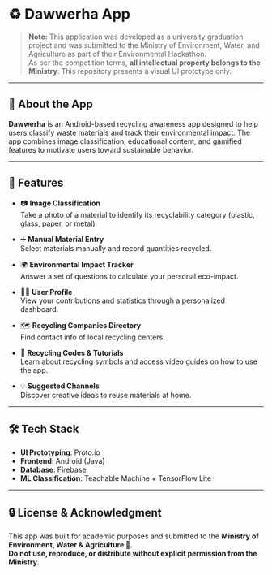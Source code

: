 # ♻️ Dawwerha App 

> **Note:** This application was developed as a university graduation project and was submitted to the Ministry of Environment, Water, and Agriculture as part of their Environmental Hackathon.  
> As per the competition terms, **all intellectual property belongs to the Ministry**. This repository presents a visual UI prototype only.

---

## 🌱 About the App

**Dawwerha** is an Android-based recycling awareness app designed to help users classify waste materials and track their environmental impact. The app combines image classification, educational content, and gamified features to motivate users toward sustainable behavior.

---

## 🎯 Features

- 📷 **Image Classification**  
  Take a photo of a material to identify its recyclability category (plastic, glass, paper, or metal).

- ➕ **Manual Material Entry**  
  Select materials manually and record quantities recycled.

- 🌍 **Environmental Impact Tracker**  
  Answer a set of questions to calculate your personal eco-impact.

- 🧑‍💼 **User Profile**  
  View your contributions and statistics through a personalized dashboard.

- 🗺️ **Recycling Companies Directory**  
  Find contact info of local recycling centers.

- 🔁 **Recycling Codes & Tutorials**  
  Learn about recycling symbols and access video guides on how to use the app.

- 💡 **Suggested Channels**  
  Discover creative ideas to reuse materials at home.

---

## 🛠️ Tech Stack

- **UI Prototyping**: Proto.io  
- **Frontend**: Android (Java)  
- **Database**: Firebase  
- **ML Classification**: Teachable Machine + TensorFlow Lite  

---

## 🔒 License & Acknowledgment

This app was built for academic purposes and submitted to the **Ministry of Environment, Water & Agriculture 🌿**.  
**Do not use, reproduce, or distribute without explicit permission from the Ministry.**


